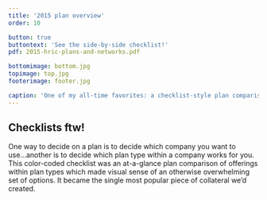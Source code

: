```yaml
---
title: '2015 plan overview'
order: 10

button: true
buttontext: 'See the side-by-side checklist!'
pdf: 2015-hric-plans-and-networks.pdf

bottomimage: bottom.jpg
topimage: top.jpg
footerimage: footer.jpg

caption: 'One of my all-time favorites: a checklist-style plan comparison.'
---
```


##  Checklists ftw!
One way to decide on a plan is to decide which company you want to use...another is to decide which plan type within a company works for you. This color-coded checklist was an at-a-glance plan comparison of offerings within plan types which made visual sense of an otherwise overwhelming set of options. It became the single most popular piece of collateral we’d created.